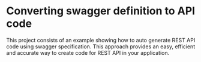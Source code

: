 # Converting swagger definition to API code
This project consists of an example showing how to auto generate REST API code using swagger specification. This approach provides an easy, efficient and accurate way to create code for REST API in your application.

